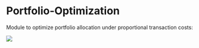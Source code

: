 # Portfolio-Optimization

Module to optimize portfolio allocation under proportional transaction costs:

<img src="https://render.githubusercontent.com/render/math?math=\begin{align} \max_{x^+,x^-}\; & x' \mu - k' (x^+ + x^-) - \gamma x' \mathbb V x/2 \\ \text{s.t.} & \nonumber \\ x^+,x^- & \geq 0 \\ x^+ - x^- + x_0 & = x \\ \mathbf 1'x & = 1  \end{align}">

